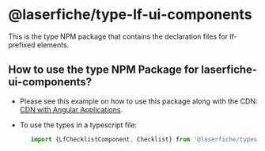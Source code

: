 # @laserfiche/type-lf-ui-components

This is the type NPM package that contains the declaration files for lf-prefixed elements.

## How to use the type NPM Package for laserfiche-ui-components?

- Please see this example on how to use this package along with the CDN: [CDN with Angular Applications](https://github.com/Laserfiche/lf-ui-components/blob/12.x/README.md#CDN-with-Angular-Applications).

- To use the types in a typescript file:

   ```ts
      import {LfChecklistComponent, Checklist} from '@laserfiche/types-lf-ui-components';  
   ```
